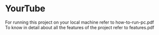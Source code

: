 # YourTube

For running this project on your local machine refer to how-to-run-pc.pdf <br/>
To know in detail about all the features of the project refer to features.pdf
